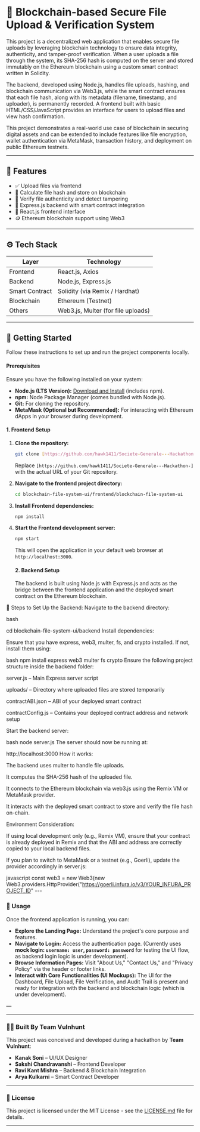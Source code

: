 # 🔐 Blockchain-based Secure File Upload & Verification System

This project is a decentralized web application that enables secure file uploads by leveraging blockchain technology to ensure data integrity, authenticity, and tamper-proof verification. When a user uploads a file through the system, its SHA-256 hash is computed on the server and stored immutably on the Ethereum blockchain using a custom smart contract written in Solidity.

The backend, developed using Node.js, handles file uploads, hashing, and blockchain communication via Web3.js, while the smart contract ensures that each file hash, along with its metadata (filename, timestamp, and uploader), is permanently recorded. A frontend built with basic HTML/CSS/JavaScript provides an interface for users to upload files and view hash confirmation.

This project demonstrates a real-world use case of blockchain in securing digital assets and can be extended to include features like file encryption, wallet authentication via MetaMask, transaction history, and deployment on public Ethereum testnets.

---

## 📂 Features

- ✅ Upload files via frontend
- 🔗 Calculate file hash and store on blockchain
- 🔎 Verify file authenticity and detect tampering
- 📜 Express.js backend with smart contract integration
- 🎨 React.js frontend interface
- 🪙 Ethereum blockchain support using Web3

---

## ⚙️ Tech Stack

| Layer      | Technology             |
|------------|------------------------|
| Frontend   | React.js, Axios        |
| Backend    | Node.js, Express.js    |
| Smart Contract | Solidity (via Remix / Hardhat) |
| Blockchain | Ethereum (Testnet)     |
| Others     | Web3.js, Multer (for file uploads)

---

## 🚀 Getting Started

Follow these instructions to set up and run the project components locally.

#### Prerequisites

Ensure you have the following installed on your system:
* **Node.js (LTS Version):** [Download and Install](https://nodejs.org/en/) (includes npm).
* **npm:** Node Package Manager (comes bundled with Node.js).
* **Git:** For cloning the repository.
* **MetaMask (Optional but Recommended):** For interacting with Ethereum dApps in your browser during development.

#### 1. Frontend Setup

1.  **Clone the repository:**
    ```bash
    git clone [https://github.com/hawk1411/Societe-Generale---Hackathon-]
    ```
    Replace `[https://github.com/hawk1411/Societe-Generale---Hackathon-]` with the actual URL of your Git repository.
2.  **Navigate to the frontend project directory:**
    ```bash
    cd blockchain-file-system-ui/frontend/blockchain-file-system-ui
    ```
3.  **Install Frontend dependencies:**
    ```bash
    npm install
    ```
4.  **Start the Frontend development server:**
    ```bash
    npm start
    ```
    This will open the application in your default web browser at `http://localhost:3000`.

    #### 2. Backend Setup
    The backend is built using Node.js with Express.js and acts as the bridge between the frontend application and the deployed smart contract on the Ethereum blockchain.

🔧 Steps to Set Up the Backend:
Navigate to the backend directory:

bash

cd blockchain-file-system-ui/backend
Install dependencies:

Ensure that you have express, web3, multer, fs, and crypto installed. If not, install them using:

bash
npm install express web3 multer fs crypto
Ensure the following project structure inside the backend folder:

server.js – Main Express server script

uploads/ – Directory where uploaded files are stored temporarily

contractABI.json – ABI of your deployed smart contract

contractConfig.js – Contains your deployed contract address and network setup

Start the backend server:

bash
node server.js
The server should now be running at:


http://localhost:3000
How it works:

The backend uses multer to handle file uploads.

It computes the SHA-256 hash of the uploaded file.

It connects to the Ethereum blockchain via web3.js using the Remix VM or MetaMask provider.

It interacts with the deployed smart contract to store and verify the file hash on-chain.

Environment Consideration:

If using local development only (e.g., Remix VM), ensure that your contract is already deployed in Remix and that the ABI and address are correctly copied to your local backend files.

If you plan to switch to MetaMask or a testnet (e.g., Goerli), update the provider accordingly in server.js:

javascript
const web3 = new Web3(new Web3.providers.HttpProvider("https://goerli.infura.io/v3/YOUR_INFURA_PROJECT_ID"
    ---

### 📖 Usage

Once the frontend application is running, you can:

* **Explore the Landing Page:** Understand the project's core purpose and features.
* **Navigate to Login:** Access the authentication page. (Currently uses **mock login: `username: user`, `password: password`** for testing the UI flow, as backend login logic is under development).
* **Browse Information Pages:** Visit "About Us," "Contact Us," and "Privacy Policy" via the header or footer links.
* **Interact with Core Functionalities (UI Mockups):** The UI for the Dashboard, File Upload, File Verification, and Audit Trail is present and ready for integration with the backend and blockchain logic (which is under development).

—

---

### 👨‍💻 Built By Team Vulnhunt

This project was conceived and developed during a hackathon by **Team Vulnhunt**:

* **Kanak Soni** – UI/UX Designer
* **Sakshi Chandravanshi** – Frontend Developer
* **Ravi Kant Mishra** – Backend & Blockchain Integration
* **Arya Kulkarni** – Smart Contract Developer

---

### 📝 License

This project is licensed under the MIT License - see the [LICENSE.md](LICENSE.md) file for details.

---
